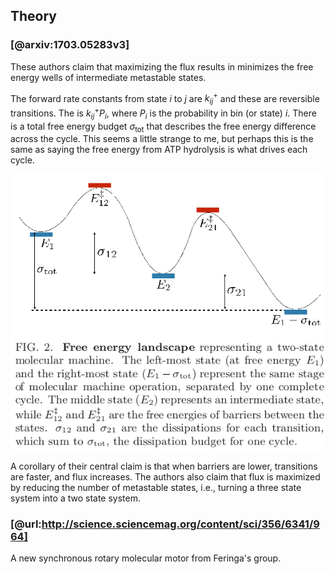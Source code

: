 ## Theory

### [@arxiv:1703.05283v3]
These authors claim that maximizing the flux results in minimizes the free energy wells of intermediate metastable states. 

The forward rate constants from state $i$ to $j$ are $k^{+}_{ij}$ and these are reversible transitions. The is $k^{+}_{ij} P_{i}$, where $P_{i}$ is the probability in bin (or state) $i$. There is a total free energy budget $\sigma_\text{tot}$ that describes the free energy difference across the cycle. This seems a little strange to me, but perhaps this is the same as saying the free energy from ATP hydrolysis is what drives each cycle.

![](../sections/images/brown-2017-figure2.png)

A corollary of their central claim is that when barriers are lower, transitions are faster, and flux increases. The authors also claim that flux is maximized by reducing the number of metastable states, i.e., turning a three state system into a two state system. 

### [@url:http://science.sciencemag.org/content/sci/356/6341/964]
A new synchronous rotary molecular motor from Feringa's group. 
